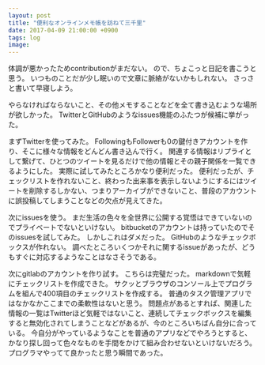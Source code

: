 ```yaml
---
layout: post
title: "便利なオンラインメモ帳を訪ねて三千里"
date: 2017-04-09 21:00:00 +0900
tags: log
image: 
---
```


体調が悪かったためcontributionがまだない。
ので、ちょこっと日記を書こうと思う。
いつものことだが少し眠いので文章に脈絡がないかもしれない。
さっさと書いて早寝しよう。

やらなければならないこと、その他メモすることなどを全て書き込むような場所が欲しかった。
TwitterとGitHubのようなissues機能のふたつが候補に挙がった。

まずTwitterを使ってみた。
FollowingもFollowerも0の鍵付きアカウントを作り、そこに様々な情報をどんどん書き込んで行く。
関連する情報はリプライとして繋げて、ひとつのツイートを見るだけで他の情報とその親子関係を一覧できるようにした。
実際に試してみたところかなり便利だった。
便利だったが、チェックリストを作れないこと、終わった出来事を表示しないようにするにはツイートを削除するしかない、つまりアーカイブができないこと、普段のアカウントに誤投稿してしまうことなどの欠点が見えてきた。

次にissuesを使う。
まだ生活の色々を全世界に公開する覚悟はできていないのでプライベートでないといけない。
bitbucketのアカウントは持っていたのでそのissuesを試してみた。
しかしこれはダメだった。
GitHubのようなチェックボックスが作れない。
調べたところいくつかそれに関するissueがあったが、どうもすぐに対応するようなことはなさそうである。

次にgitlabのアカウントを作り試す。
こちらは完璧だった。
markdownで気軽にチェックリストを作成できた。
サクッとブラウザのコンソール上でプログラムを組んで400項目のチェックリストを作成する。
普通のタスク管理アプリではなかなかここまでの柔軟性はないと思う。
問題点があるとすれば、関連した情報の一覧はTwitterほど気軽ではないこと、連続してチェックボックスを編集すると無効化されてしまうことなどがあるが、今のところいちばん自分に合っている。
今自分がやっているようなことを普通のアプリなどでやろうとすると、かなり探し回って色々なものを手間をかけて組み合わせないといけないだろう。
プログラマやってて良かったと思う瞬間であった。